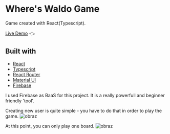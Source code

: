 # Where's Waldo Game

Game created with React(Typescript).

[Live Demo](https://ren0xx.github.io/Where-is-Waldo/) :point_left:

## Built with

-   [React](https://reactjs.org/)
-   [Typescript](https://www.typescriptlang.org/)
-   [React Router](https://reactrouter.com/)
-   [Material UI](https://mui.com/)
-   [Firebase](https://firebase.google.com/)

I used Firebase as BaaS for this project. It is a really powerfull and beginner friendly 'tool'.

Creating new user is quite simple - you have to do that in order to play the game.
![obraz](https://user-images.githubusercontent.com/74071928/203097475-0243db0e-fb26-4006-9d36-711b97c9ef64.png)

At this point, you can only play one board.
![obraz](https://user-images.githubusercontent.com/74071928/203097039-0d3e201f-b4d2-4e56-9655-bb4db23bafc4.png)

